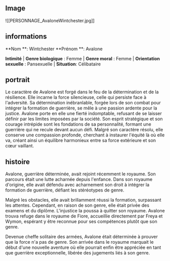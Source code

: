 ## Image
![[PERSONNAGE_AvaloneWintchester.jpg]]

## informations
**Nom **: Wintchester
**Prénom **: Avalone

**Intimité**
| **Genre biologique** : Femme 
| **Genre moral** : Femme
| **Orientation sexuelle** : Pansexuelle
| **Situation**: Célibataire

## portrait

Le caractère de Avalone est forgé dans le feu de la détermination et de la résilience. Elle incarne la force silencieuse, celle qui persiste face à l'adversité. Sa détermination inébranlable, forgée lors de son combat pour intégrer la formation de guerrière, se mêle à une passion ardente pour la justice. Avalone porte en elle une fierté indomptable, refusant de se laisser définir par les limites imposées par la société. Son esprit stratégique et son courage intrépide sont les fondations de sa personnalité, formant une guerrière qui ne recule devant aucun défi. Malgré son caractère résolu, elle conserve une compassion profonde, cherchant à instaurer l'équité là où elle va, créant ainsi un équilibre harmonieux entre sa force extérieure et son cœur vaillant.

## histoire

Avalone, guerrière déterminée, avait rejoint récemment le royaume. Son parcours était une lutte acharnée depuis l'enfance. Dans son royaume d'origine, elle avait défendu avec acharnement son droit à intégrer la formation de guerrière, défiant les stéréotypes de genre. 

Malgré les obstacles, elle avait brillamment réussi la formation, surpassant les attentes. Cependant, en raison de son genre, elle était privée des examens et du diplôme. L'injustice la poussa à quitter son royaume. Avalone trouva refuge dans le royaume de Fiore, accueillie directement par Freya et Wymon, espérant y être reconnue pour ses compétences plutôt que son genre. 

Devenue cheffe solitaire des armées, Avalone était déterminée à prouver que la force n'a pas de genre. Son arrivée dans le royaume marquait le début d'une nouvelle aventure où elle pourrait enfin être appréciée en tant que guerrière exceptionnelle, libérée des jugements liés à son genre.